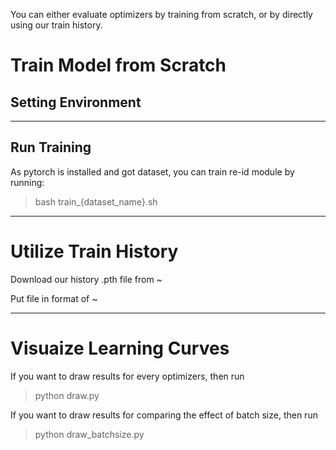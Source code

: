 You can either evaluate optimizers by training from scratch, or by directly using our train history.
# Train Model from Scratch
## Setting Environment

---

## Run Training
As pytorch is installed and got dataset, you can train re-id module by running:

> bash train_{dataset_name}.sh
---

# Utilize Train History
Download our history .pth file from ~

Put file in format of ~

---
# Visuaize Learning Curves
If you want to draw results for every optimizers, then run

> python draw.py

If you want to draw results for comparing the effect of batch size, then run

> python draw_batchsize.py
